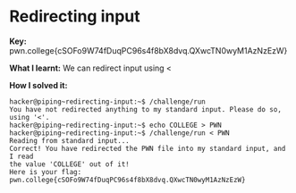 # Redirecting input

**Key:** pwn.college{cSOFo9W74fDuqPC96s4f8bX8dvq.QXwcTN0wyM1AzNzEzW}

**What I learnt:** We can redirect input using <

**How I solved it:**

```
hacker@piping~redirecting-input:~$ /challenge/run
You have not redirected anything to my standard input. Please do so, using '<'.
hacker@piping~redirecting-input:~$ echo COLLEGE > PWN
hacker@piping~redirecting-input:~$ /challenge/run < PWN
Reading from standard input...
Correct! You have redirected the PWN file into my standard input, and I read
the value 'COLLEGE' out of it!
Here is your flag:
pwn.college{cSOFo9W74fDuqPC96s4f8bX8dvq.QXwcTN0wyM1AzNzEzW}

```

